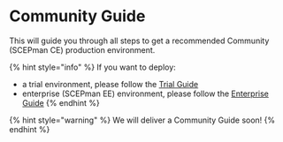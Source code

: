 # Community Guide

This will guide you through all steps to get a recommended Community \(SCEPman CE\) production environment.

{% hint style="info" %}
 If you want to deploy:

* a trial environment, please follow the [Trial Guide](trial-guide.md)
* enterprise \(SCEPman EE\) environment, please follow the [Enterprise Guide](enterprise-guide.md)
{% endhint %}

{% hint style="warning" %}
We will deliver a Community Guide soon!
{% endhint %}



